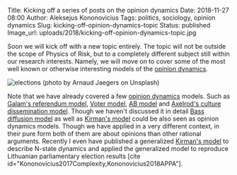 Title: Kicking off a series of posts on the opinion dynamics
Date: 2018-11-27 08:00
Author: Aleksejus Kononovicius
Tags: politics, sociology, opinion dynamics
Slug: kicking-off-opinion-dynamics-topic
Status: published
Image_url: uploads/2018/kicking-off-opinion-dynamics-topic.jpg

Soon we will kick off with a new topic entirely. The topic will not be outside the
scope of Physics of Risk, but to a completely different subject still within our
research interests. Namely, we will move on to cover some of the most well known
or otherwise interesting models of the [opinion dynamics](/tag/opinion-dynamics/).

![elections (photo by Arnaud Jaegers on Unsplash)]({static}/uploads/2018/kicking-off-opinion-dynamics-topic.jpg)

Note that we have already covered a few [opinion dynamics](/tag/opinion-dynamics/)
models. Such as
[Galam's referendum model]({filename}/articles/2014/many-particle-interaction-in-the-kinetic-exchange-models.md),
[Voter model]({filename}/articles/2016/voter-model.md),
[AB model]({filename}/articles/2017/ab-model.md) and
[Axelrod's culture dissemination model]({filename}/articles/2018/axelrod-culture-dissemination-model.md).
Though we haven't discussed it in detail
[Bass diffusion model]({filename}/articles/2011/unidirectional-kirman-model.md)
as well as [Kirman's model](/tag/kirman-model/) could be also seen as opinion
dynamics models. Though we have applied in a very different context, in their
pure form both of them are about opinions than other rational arguments. Recently
I even have published a generalized [Kirman's model](/tag/kirman-model/) to describe
N-state dynamics and applied the generalized model to reproduce Lithuanian
parliamentary election results [cite id="Kononovicius2017Complexity,Kononovicius2018APPA"].

